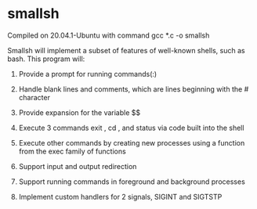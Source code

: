 # smallsh
Compiled on 20.04.1-Ubuntu with command gcc *.c -o smallsh

Smallsh will implement a subset of features of well-known shells, 
such as bash. This program will:


1. Provide a prompt for running commands(:)

2. Handle blank lines and comments, which are lines beginning with the # character

3. Provide expansion for the variable $$

4. Execute 3 commands exit , cd , and status via code built into the shell

5. Execute other commands by creating new processes using a function from the exec family of functions

6. Support input and output redirection

7. Support running commands in foreground and background processes

8. Implement custom handlers for 2 signals, SIGINT and SIGTSTP
